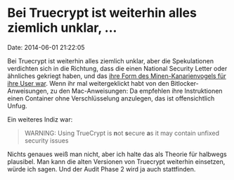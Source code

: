 Bei Truecrypt ist weiterhin alles ziemlich unklar, \...
=======================================================

Date: 2014-06-01 21:22:05

Bei Truecrypt ist weiterhin alles ziemlich unklar, aber die
Spekulationen verdichten sich in die Richtung, dass die einen National
Security Letter oder ähnliches gekriegt haben, und das [ihre Form des
Minen-Kanarienvogels für ihre User
war](http://meta.ath0.com/2014/05/30/truecrypt-warrant-canary-confirmed/).
Wenn ihr mal weitergeklickt habt von den Bitlocker-Anweisungen, zu den
Mac-Anweisungen: Da empfehlen ihre Instruktionen einen Container ohne
Verschlüsselung anzulegen, das ist offensichtlich Unfug.

Ein weiteres Indiz war:

> WARNING: Using TrueCrypt is **n**ot **s**ecure **a**s it may contain
> unfixed security issues

Nichts genaues weiß man nicht, aber ich halte das als Theorie für
halbwegs plausibel. Man kann die alten Versionen von Truecrypt weiterhin
einsetzen, würde ich sagen. Und der Audit Phase 2 wird ja auch
stattfinden.
